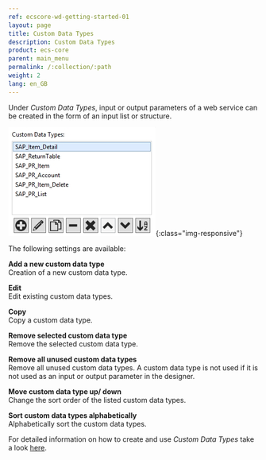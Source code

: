 ```yaml
---
ref: ecscore-wd-getting-started-01
layout: page
title: Custom Data Types
description: Custom Data Types
product: ecs-core
parent: main_menu
permalink: /:collection/:path
weight: 2
lang: en_GB
---
```


Under *Custom Data Types*, input or output parameters of a web service can be created in the form of an input list or structure. 

![WSD-CustomDataTypes](/img/content/ecscore-wsd_18.png){:class="img-responsive"}

The following settings are available:

**Add a new custom data type** <br>
Creation of a new custom data type.

**Edit** <br>
Edit existing custom data types.

**Copy** <br>
Copy a custom data type.

**Remove selected custom data type** <br>
Remove the selected custom data type.

**Remove all unused custom data types** <br>
Remove all unused custom data types. A custom data type is not used if it is not used as an input or output parameter in the designer.

**Move custom data type up/ down** <br>
Change the sort order of the listed custom data types. 

**Sort custom data types alphabetically** <br>
Alphabetically sort the custom data types. 

For detailed information on how to create and use *Custom Data Types* take a look [here](../../create_a_new_webservice/create_custom_data_type).

       

  